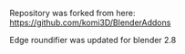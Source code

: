 Repository was forked from here: https://github.com/komi3D/BlenderAddons

Edge roundifier was updated for blender 2.8
